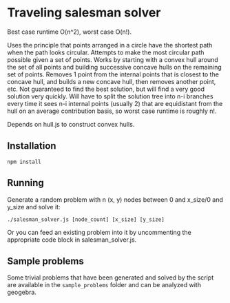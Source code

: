 # Traveling salesman solver

Best case runtime O(n^2), worst case O(n!).

Uses the principle that points arranged in a circle have the shortest path when the path looks circular. Attempts to make the most circular path possible given a set of points.
Works by starting with a convex hull around the set of all points and building successive concave hulls on the remaining set of points. Removes 1 point from the internal points that is closest to the concave hull, and builds a new concave hull, then removes another point, etc. Not guaranteed to find the best solution, but will find a very good solution very quickly. Will have to split the solution tree into n-i branches every time it sees n-i internal points (usually 2) that are equidistant from the hull on an average contribution basis, so worst case runtime is roughly n!.

Depends on hull.js to construct convex hulls.

## Installation

```
npm install
```

## Running

Generate a random problem with n (x, y) nodes between 0 and x_size/0 and y_size and solve it:

```
./salesman_solver.js [node_count] [x_size] [y_size]
```

Or you can feed an existing problem into it by uncommenting the appropriate code block in salesman_solver.js.


## Sample problems

Some trivial problems that have been generated and solved by the script are available in the `sample_problems` folder and can be analyzed with geogebra.
